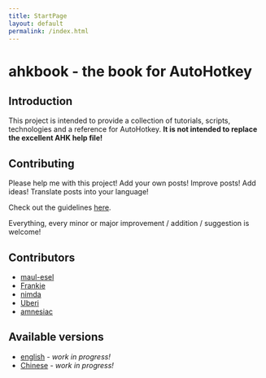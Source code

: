 ```yaml
---
title: StartPage
layout: default
permalink: /index.html
---
```


# ahkbook - the book for AutoHotkey

## Introduction
This project is intended to provide a collection of tutorials, scripts, technologies and a reference for AutoHotkey.
**It is not intended to replace the excellent AHK help file!**

## Contributing
Please help me with this project! Add your own posts! Improve posts! Add ideas! Translate posts into your language!

Check out the guidelines [here](https://github.com/maul-esel/ahkbook#readme).

Everything, every minor or major improvement / addition / suggestion is welcome!

## Contributors
* [maul-esel](http://maul-esel.github.com/)
* [Frankie](http://aboutscript.com/blog/)
* [nimda](http://nimdahk.github.com/)
* [Uberi](http://www.autohotkey.net/~Uberi/)
* [amnesiac](http://cn.autohotkey.com/)

## Available versions
* [english](en/Introduction.html) - *work in progress!*
* [Chinese](cn/Introduction.html) - *work in progress!*
